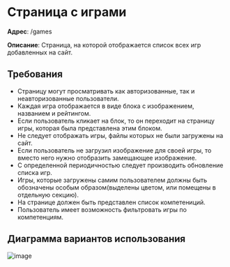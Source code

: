 # Страница с играми

**Адрес**: /games

**Описание**: Страница, на которой отображается список всех игр добавленных на сайт.

## Требования
* Страницу могут просматривать как авторизованные, так и неавторизованные пользователи.
* Каждая игра отображается в виде блока с изображением, названием и рейтингом.
* Если пользователь кликает на блок, то он переходит на страницу игры, которая была представлена этим блоком.
* Не следует отображать игры, файлы которых не были загружены на сайт.
* Если пользователь не загрузил изображение для своей игры, то вместо него нужно отобразить замещающее изображение.
* С определенной периодичностью следует производить обновление списка игр.
* Игры, которые загружены самим пользователем должны быть обозначены особым образом(выделены цветом, или помещены в отдельную секцию).
* На странице должен быть представлен список компетениций.
* Пользователь имеет возможность фильтровать игры по компетенциям.

## Диаграмма вариантов использования
![image](https://user-images.githubusercontent.com/22858278/136901437-eb215ada-8cd0-4961-b97a-60203beb32b8.png)
